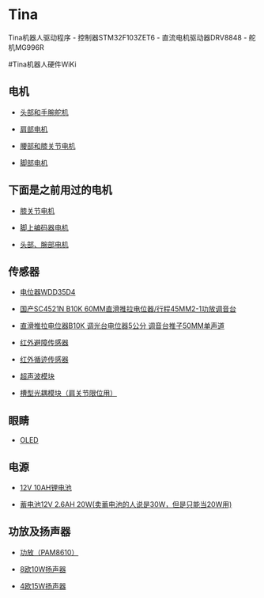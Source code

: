 # Tina
Tina机器人驱动程序 - 控制器STM32F103ZET6 - 直流电机驱动器DRV8848 - 舵机MG996R

#Tina机器人硬件WiKi
## 电机
* [头部和手腕舵机](https://github.com/FanHongchuang/Tina/wiki/%E5%A4%B4%E9%83%A8%E5%92%8C%E6%89%8B%E8%85%95%E8%88%B5%E6%9C%BA%EF%BC%88MG996R-5V%EF%BC%89)

* [肩部电机](https://github.com/FanHongchuang/Tina/wiki/%E8%82%A9%E9%83%A8%E7%94%B5%E6%9C%BA%EF%BC%8812V-11RPM%EF%BC%89)
* [腰部和膝关节电机](https://github.com/FanHongchuang/Tina/wiki/%E8%85%B0%E9%83%A8%E5%92%8C%E8%86%9D%E5%85%B3%E8%8A%82%E7%94%B5%E6%9C%BA%EF%BC%88A58SW-555-12V-8RPM%EF%BC%89)

* [脚部电机](https://github.com/FanHongchuang/Tina/wiki/%E8%84%9A%E9%83%A8%E7%94%B5%E6%9C%BA%EF%BC%88RK-3530-12V-78RPM%EF%BC%89)

下面是之前用过的电机
----------------------
* [膝关节电机](https://github.com/FanHongchuang/Tina/wiki/%E8%86%9D%E5%85%B3%E8%8A%82%E7%94%B5%E6%9C%BA(12V-37rpm))

* [脚上编码器电机](https://github.com/FanHongchuang/Tina/wiki/%E8%84%9A%E4%B8%8A%E7%BC%96%E7%A0%81%E5%99%A8%E7%94%B5%E6%9C%BA(12V-%E5%87%8F%E9%80%9F%E6%AF%94:-1:210))

* [头部、腕部电机](https://github.com/FanHongchuang/Tina/wiki/%E5%A4%B4%E9%83%A8%E3%80%81%E8%85%95%E9%83%A8%E7%94%B5%E6%9C%BA(12V-12rpm-))



## 传感器
* [电位器WDD35D4](https://github.com/FanHongchuang/Tina/wiki/%E6%97%8B%E8%BD%AC%E5%BC%8F%E7%94%B5%E4%BD%8D%E5%99%A8)<br>

* [国产SC4521N B10K 60MM直滑推拉电位器/行程45MM2-1功放调音台](https://item.taobao.com/item.htm?spm=a1z09.2.0.0.Ehy0d2&id=45493627341&_u=pnt24adcb4f)

* [直滑推拉电位器B10K 调光台电位器5公分 调音台推子50MM单声道](https://item.taobao.com/item.htm?spm=a1z09.2.0.0.Ehy0d2&id=35882888109&_u=pnt24adfcd0)

* [红外避障传感器](https://github.com/FanHongchuang/Tina/wiki/%E7%BA%A2%E5%A4%96%E9%81%BF%E9%9A%9C%E4%BC%A0%E6%84%9F%E5%99%A8%EF%BC%88E18-D80NK-5V%EF%BC%89)

* [红外循迹传感器](https://github.com/FanHongchuang/Tina/wiki/%E7%BA%A2%E5%A4%96%E5%BE%AA%E8%BF%B9%E4%BC%A0%E6%84%9F%E5%99%A8%EF%BC%88TCRT5000-5V%EF%BC%89)

* [超声波模块](https://github.com/FanHongchuang/Tina/wiki/%E8%B6%85%E5%A3%B0%E6%B3%A2%E6%A8%A1%E5%9D%97%EF%BC%88HC-SR04%EF%BC%89)

* [槽型光耦模块（肩关节限位用）](https://github.com/FanHongchuang/Tina/wiki/%E6%A7%BD%E5%9E%8B%E5%85%89%E8%80%A6%E6%A8%A1%E5%9D%97) 



## 眼睛
* [OLED](https://github.com/FanHongchuang/Tina/wiki/OLED)

## 电源
* [12V 10AH锂电池](https://github.com/FanHongchuang/Tina/wiki/12V-10Ah-%E9%94%82%E7%94%B5%E6%B1%A0)

* [蓄电池12V 2.6AH 20W(卖蓄电池的人说是30W，但是只能当20W用)](https://item.taobao.com/item.htm?spm=a1z09.2.0.0.OuYDmC&id=36006074495&_u=oneg06ua80b)

## 功放及扬声器
* [功放（PAM8610）](https://github.com/FanHongchuang/Tina/wiki/%E5%8A%9F%E6%94%BE%EF%BC%88PAM8610%EF%BC%89)

* [8欧10W扬声器](https://github.com/FanHongchuang/Tina/wiki/8%E6%AC%A710W%E6%89%AC%E5%A3%B0%E5%99%A8)

* [4欧15W扬声器](https://github.com/FanHongchuang/Tina/wiki/4%E6%AC%A715W%E6%89%AC%E5%A3%B0%E5%99%A8)

